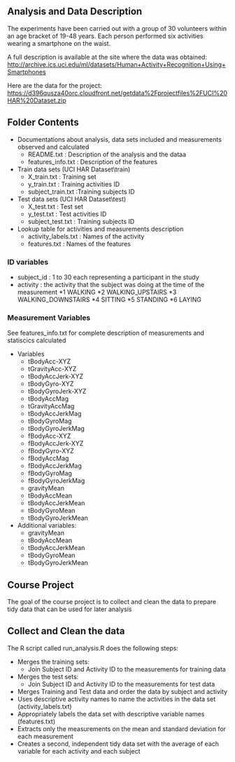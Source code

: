 ## Analysis and Data Description

The experiments have been carried out with a group of 30 volunteers within an age bracket of 19-48 years. 
Each person performed six activities wearing a smartphone on the waist.

A full description is available at the site where the data was obtained: 
http://archive.ics.uci.edu/ml/datasets/Human+Activity+Recognition+Using+Smartphones

Here are the data for the project: 
https://d396qusza40orc.cloudfront.net/getdata%2Fprojectfiles%2FUCI%20HAR%20Dataset.zip 

## Folder Contents
* Documentations about analysis, data sets included and measurements observed and calculated
    * README.txt : Description of the analysis and the dataa
    * features_info.txt : Description of the features
* Train data sets (UCI HAR Dataset\train)
    * X_train.txt : Training set
    * y_train.txt : Training activities ID
    * subject_train.txt :Training subjects ID
* Test data sets (UCI HAR Dataset\test)
    * X_test.txt : Test set
    * y_test.txt : Test activities ID
    * subject_test.txt : Training subjects ID
* Lookup table for activities and measurements description 
    * activity_labels.txt : Names of the activity
    * features.txt : Names of the features

### ID variables
* subject_id : 1 to 30 each representing a participant in the study
* activity : the activity that the subject was doing at the time of the measurement
   *1 WALKING
   *2 WALKING_UPSTAIRS
   *3 WALKING_DOWNSTAIRS
   *4 SITTING
   *5 STANDING
   *6 LAYING

### Measurement Variables
See features_info.txt for complete description of measurements and statiscics calculated
* Variables
   * tBodyAcc-XYZ
   * tGravityAcc-XYZ
   * tBodyAccJerk-XYZ
   * tBodyGyro-XYZ
   * tBodyGyroJerk-XYZ
   * tBodyAccMag
   * tGravityAccMag
   * tBodyAccJerkMag
   * tBodyGyroMag
   * tBodyGyroJerkMag
   * fBodyAcc-XYZ
   * fBodyAccJerk-XYZ
   * fBodyGyro-XYZ
   * fBodyAccMag
   * fBodyAccJerkMag
   * fBodyGyroMag
   * fBodyGyroJerkMag
   * gravityMean
   * tBodyAccMean
   * tBodyAccJerkMean
   * tBodyGyroMean
   * tBodyGyroJerkMean
* Additional variables:
   * gravityMean
   * tBodyAccMean
   * tBodyAccJerkMean
   * tBodyGyroMean
   * tBodyGyroJerkMean

## Course Project 
The goal of the course project is to collect and clean the data to prepare tidy data that can be used for later analysis 

## Collect and Clean the data
The R script called run_analysis.R does the following steps:
* Merges the training sets:
   * Join Subject ID and Activity ID to the measurements for training data
* Merges the test sets:
   * Join Subject ID and Activity ID to the measurements for test data
* Merges Training and Test data and order the data by subject and activity
* Uses descriptive activity names to name the activities in the data set (activity_labels.txt)
* Appropriately labels the data set with descriptive variable names (features.txt)
* Extracts only the measurements on the mean and standard deviation for each measurement
* Creates a second, independent tidy data set with the average of each variable for each activity and each subject
